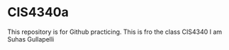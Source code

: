 # CIS4340a
This repository is for Github practicing.
This is fro the class CIS4340
I am Suhas Gullapelli
